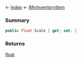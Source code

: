 ← [Index](Api-Index) ← [IMyInventoryItem](VRage.Game.ModAPI.Ingame.IMyInventoryItem)

### Summary

```csharp
public float Scale { get; set; }
```

### Returns

[float](System.Single)

